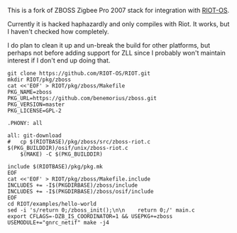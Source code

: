 This is a fork of ZBOSS Zigbee Pro 2007 stack for integration with [RIOT-OS](https://github.com/RIOT-OS/RIOT).

Currently it is hacked haphazardly and only compiles with Riot. It works, but I haven't checked how completely.

I do plan to clean it up and un-break the build for other platforms, but perhaps not before adding support for ZLL since I probably won't maintain interest if I don't end up doing that.

```shell
git clone https://github.com/RIOT-OS/RIOT.git
mkdir RIOT/pkg/zboss
cat <<'EOF' > RIOT/pkg/zboss/Makefile
PKG_NAME=zboss
PKG_URL=https://github.com/benemorius/zboss.git
PKG_VERSION=master
PKG_LICENSE=GPL-2

.PHONY: all

all: git-download
# 	cp $(RIOTBASE)/pkg/zboss/src/zboss-riot.c $(PKG_BUILDDIR)/osif/unix/zboss-riot.c
	$(MAKE) -C $(PKG_BUILDDIR)

include $(RIOTBASE)/pkg/pkg.mk
EOF
cat <<'EOF' > RIOT/pkg/zboss/Makefile.include
INCLUDES += -I$(PKGDIRBASE)/zboss/include
INCLUDES += -I$(PKGDIRBASE)/zboss/osif/include
EOF
cd RIOT/examples/hello-world
sed -i 's/return 0;/zboss_init();\n\n    return 0;/' main.c
export CFLAGS=-DZB_IS_COORDINATOR=1 && USEPKG+=zboss USEMODULE+="gnrc_netif" make -j4
```
